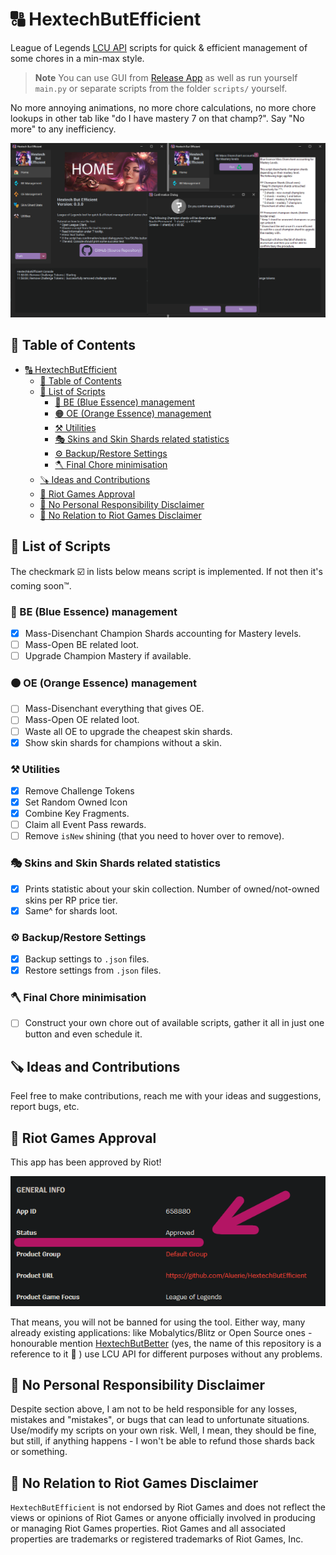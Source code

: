 # 🔠 HextechButEfficient

League of Legends [LCU API](<https://riot-api-libraries.readthedocs.io/en/latest/lcu.html>) scripts for quick &amp; efficient management of some chores in a min-max style.

> **Note**
> You can use GUI from [Release App](https://github.com/Aluerie/HextechButEfficient/releases) as well as run yourself `main.py` or separate scripts from the folder `scripts/` yourself.

No more annoying animations, no more chore calculations, no more chore lookups in other tab like "do I have mastery 7 on that champ?". Say "No more" to any inefficiency.

![Alt text](assets/readme/gui_preview.png)

## 📔 Table of Contents

- [🔠 HextechButEfficient](#-hextechbutefficient)
  - [📔 Table of Contents](#-table-of-contents)
  - [📃 List of Scripts](#-list-of-scripts)
    - [🔵 BE (Blue Essence) management](#-be-blue-essence-management)
    - [🟠 OE (Orange Essence) management](#-oe-orange-essence-management)
    - [⚒️ Utilities](#️-utilities)
    - [🎭 Skins and Skin Shards related statistics](#-skins-and-skin-shards-related-statistics)
    - [⚙️ Backup/Restore Settings](#️-backuprestore-settings)
    - [🪓 Final Chore minimisation](#-final-chore-minimisation)
  - [🪚 Ideas and Contributions](#-ideas-and-contributions)
  - [👊 Riot Games Approval](#-riot-games-approval)
  - [🚫 No Personal Responsibility Disclaimer](#-no-personal-responsibility-disclaimer)
  - [🚒 No Relation to Riot Games Disclaimer](#-no-relation-to-riot-games-disclaimer)

## 📃 List of Scripts

The checkmark ☑️ in lists below means script is implemented. If not then it's coming soon™️.

### 🔵 BE (Blue Essence) management

- [X] Mass-Disenchant Champion Shards accounting for Mastery levels.
- [ ] Mass-Open BE related loot.
- [ ] Upgrade Champion Mastery if available.

### 🟠 OE (Orange Essence) management

- [ ] Mass-Disenchant everything that gives OE.
- [ ] Mass-Open OE related loot.
- [ ] Waste all OE to upgrade the cheapest skin shards.
- [X] Show skin shards for champions without a skin.

### ⚒️ Utilities

- [X] Remove Challenge Tokens
- [X] Set Random Owned Icon
- [X] Combine Key Fragments.
- [ ] Claim all Event Pass rewards.
- [ ] Remove `isNew` shining (that you need to hover over to remove).

### 🎭 Skins and Skin Shards related statistics

- [X] Prints statistic about your skin collection. Number of owned/not-owned skins per RP price tier.
- [X] Same^ for shards loot.

### ⚙️ Backup/Restore Settings

- [X] Backup settings to `.json` files.
- [X] Restore settings from `.json` files.

### 🪓 Final Chore minimisation

- [ ] Construct your own chore out of available scripts, gather it all in just one button and even schedule it.

## 🪚 Ideas and Contributions

Feel free to make contributions, reach me with your ideas and suggestions, report bugs, etc.

## 👊 Riot Games Approval

This app has been approved by Riot!

![Alt text](assets/readme/approved.png)

That means, you will not be banned for using the tool. Either way, many already existing applications: like Mobalytics/Blitz or Open Source ones - honourable mention [HextechButBetter](https://github.com/MaciejGorczyca/HextechButBetter) (yes, the name of this repository is a reference to it 🙂 ) use LCU API for different purposes without any problems.

## 🚫 No Personal Responsibility Disclaimer

Despite section above, I am not to be held responsible for any losses, mistakes and "mistakes", or bugs that can lead to unfortunate situations. Use/modify my scripts on your own risk. Well, I mean, they should be fine, but still, if anything happens - I won't be able to refund those shards back or something.

## 🚒 No Relation to Riot Games Disclaimer

`HextechButEfficient` is not endorsed by Riot Games and does not reflect the views or opinions of Riot Games or anyone officially involved in producing or managing Riot Games properties. Riot Games and all associated properties are trademarks or registered trademarks of Riot Games, Inc.
